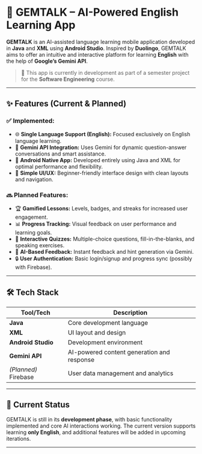 # 📱 GEMTALK – AI-Powered English Learning App

**GEMTALK** is an AI-assisted language learning mobile application developed in **Java** and **XML** using **Android Studio**. Inspired by **Duolingo**, GEMTALK aims to offer an intuitive and interactive platform for learning **English** with the help of **Google’s Gemini API**.

> 🔧 This app is currently in development as part of a semester project for the **Software Engineering** course.

---

## ✨ Features (Current & Planned)

### ✅ Implemented:
- 🌐 **Single Language Support (English):** Focused exclusively on English language learning.
- 🤖 **Gemini API Integration:** Uses Gemini for dynamic question-answer conversations and smart assistance.
- 📲 **Android Native App:** Developed entirely using Java and XML for optimal performance and flexibility.
- 🧩 **Simple UI/UX:** Beginner-friendly interface design with clean layouts and navigation.

### 🔜 Planned Features:
- 🏆 **Gamified Lessons:** Levels, badges, and streaks for increased user engagement.
- 📊 **Progress Tracking:** Visual feedback on user performance and learning goals.
- 💬 **Interactive Quizzes:** Multiple-choice questions, fill-in-the-blanks, and speaking exercises.
- 🧠 **AI-Based Feedback:** Instant feedback and hint generation via Gemini.
- 🔒 **User Authentication:** Basic login/signup and progress sync (possibly with Firebase).

---

## 🛠 Tech Stack

| Tool/Tech          | Description                                  |
|----------------------|--------------------------------------------|
| **Java**             | Core development language                  |
| **XML**              | UI layout and design                       |
| **Android Studio**   | Development environment                    |
| **Gemini API**       | AI-powered content generation and response |
| *(Planned)* Firebase | User data management and analytics         |

---

## 🚧 Current Status

GEMTALK is still in its **development phase**, with basic functionality implemented and core AI interactions working. The current version supports learning **only English**, and additional features will be added in upcoming iterations.

---

